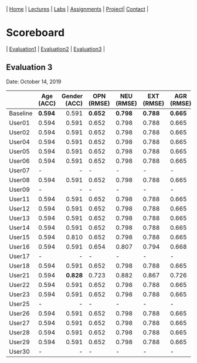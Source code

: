 | [Home](../index.md) | [Lectures](../lectures.md) | [Labs](../labs.md) | [Assignments](../assignments.md) | [Project](../project.md)| [Contact](../contact.md) |


# Scoreboard

| [Evaluation1](evaluation1.md) | [Evaluation2](evaluation2.md) | [Evaluation3](evaluation3.md) |

## Evaluation 3

Date: October 14, 2019

|       | Age (ACC) | Gender (ACC) | OPN (RMSE) | NEU (RMSE) | EXT (RMSE) | AGR (RMSE) | CON (RMSE) | Full Grade |
|-------|--------------|----------:|------------|------------|------------|------------|------------|------------|
| Baseline|**0.594**|0.591|**0.652**|**0.798**|**0.788**|**0.665**|**0.734**|-|
| User01 |0.594|0.591|0.652|0.798|0.788|0.665|0.734|-|
| User02 |0.594|0.591|0.652|0.798|0.788|0.665|0.734|-|
| User04 |0.594|0.591|0.652|0.798|0.788|0.665|0.734|-|
| User05 |0.594|0.591|0.652|0.798|0.788|0.665|0.734|-|
| User06 |0.594|0.591|0.652|0.798|0.788|0.665|0.734|-|
| User07 |-|-|-|-|-|-|-|-|
| User08 |0.594|0.591|0.652|0.798|0.788|0.665|0.734|-|
| User09 |-|-|-|-|-|-|-|-|
| User11 |0.594|0.591|0.652|0.798|0.788|0.665|0.734|-|
| User12 |0.594|0.591|0.652|0.798|0.788|0.665|0.734|-|
| User13 |0.594|0.591|0.652|0.798|0.788|0.665|0.734|-|
| User14 |0.594|0.591|0.652|0.798|0.788|0.665|0.734|-|
| User15 |0.594|0.810|0.652|0.798|0.788|0.665|0.734|✅|
| User16 |0.594|0.591|0.654|0.807|0.794|0.668|0.743|-|
| User17 |-|-|-|-|-|-|-|-|
| User18 |0.594|0.591|0.652|0.798|0.788|0.665|0.734|-|
| User21 |0.594|**0.828**|0.723|0.882|0.867|0.726|0.798|✅|
| User22 |0.594|0.591|0.652|0.798|0.788|0.665|0.734|-|
| User23 |0.594|0.591|0.652|0.798|0.788|0.665|0.734|-|
| User25 |-|-|-|-|-|-|-|-|
| User26 |0.594|0.591|0.652|0.798|0.788|0.665|0.734|-|
| User27 |0.594|0.591|0.652|0.798|0.788|0.665|0.734|-|
| User28 |0.594|0.591|0.652|0.798|0.788|0.665|0.734|-|
| User29 |0.594|0.591|0.652|0.798|0.788|0.665|0.734|-|
| User30 |-|-|-|-|-|-|-|-|
